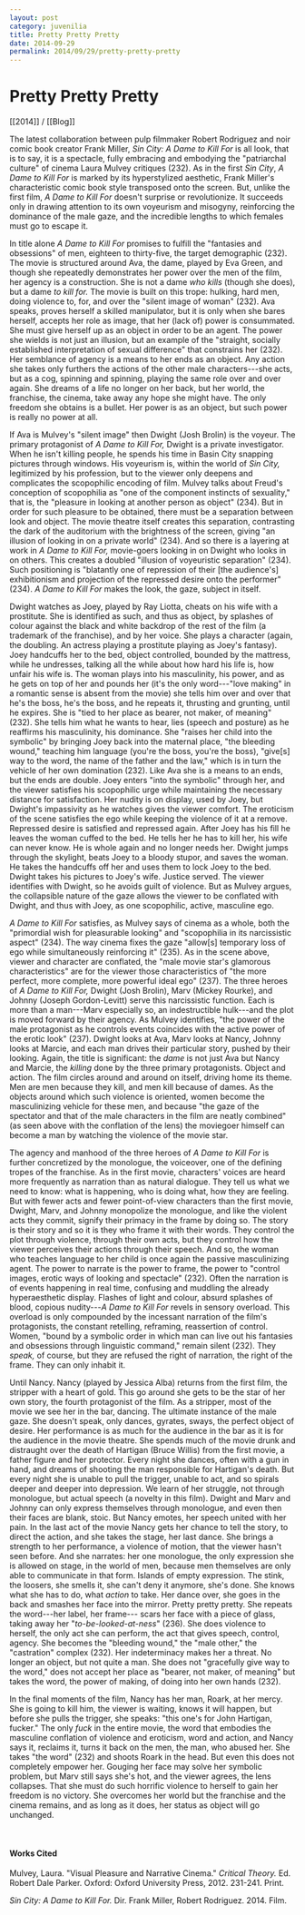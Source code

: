 ```yaml
---
layout: post
category: juvenilia
title: Pretty Pretty Pretty
date: 2014-09-29
permalink: 2014/09/29/pretty-pretty-pretty
---
```


# Pretty Pretty Pretty

[[2014]] / [[Blog]]

The latest collaboration between pulp filmmaker Robert Rodriguez and noir comic book creator Frank Miller, *Sin City: A Dame to Kill For* is all look, that is to say, it is a spectacle, fully embracing and embodying the "patriarchal culture" of cinema Laura Mulvey critiques (232). As in the first *Sin City*, *A Dame to Kill For* is marked by its hyperstylized aesthetic, Frank Miller's characteristic comic book style transposed onto the screen. But, unlike the first film, *A Dame to Kill For* doesn't surprise or revolutionize. It succeeds only in drawing attention to its own voyeurism and misogyny, reinforcing the dominance of the male gaze, and the incredible lengths to which females must go to escape it.

In title alone *A Dame to Kill For* promises to fulfill the "fantasies and obsessions" of men, eighteen to thirty-five, the target demographic (232). The movie is structured around Ava, the dame, played by Eva Green, and though she repeatedly demonstrates her power over the men of the film, her agency is a construction. She is not a dame *who kills* (though she does), but a dame *to kill for.* The movie is built on this trope: hulking, hard men, doing violence to, for, and over the "silent image of woman" (232). Ava speaks, proves herself a skilled manipulator, but it is only when she bares herself, accepts her role as image, that her (lack of) power is consummated. She must give herself up as an object in order to be an agent. The power she wields is not just an illusion, but an example of the "straight, socially established interpretation of sexual difference" that constrains her (232). Her semblance of agency is a means to her ends as an object. Any action she takes only furthers the actions of the other male characters---she acts, but as a cog, spinning and spinning, playing the same role over and over again. She dreams of a life no longer on her back, but her world, the franchise, the cinema, take away any hope she might have. The only freedom she obtains is a bullet. Her power is as an object, but such power is really no power at all.

If Ava is Mulvey's "silent image" then Dwight (Josh Brolin) is the voyeur. The primary protagonist of *A Dame to Kill For,* Dwight is a private investigator. When he isn't killing people, he spends his time in Basin City snapping pictures through windows. His voyeurism is, within the world of *Sin City,* legitimized by his profession, but to the viewer only deepens and complicates the scopophilic encoding of film. Mulvey talks about Freud's conception of scopophilia as "one of the component instincts of sexuality," that is, the "pleasure in looking at another person as object" (234). But in order for such pleasure to be obtained, there must be a separation between look and object. The movie theatre itself creates this separation, contrasting the dark of the auditorium with the brightness of the screen, giving "an illusion of looking in on a private world" (234). And so there is a layering at work in *A Dame to Kill For,* movie-goers looking in on Dwight who looks in on others. This creates a doubled "illusion of voyeuristic separation" (234). Such positioning is "blatantly one of repression of their \[the audience's\] exhibitionism and projection of the repressed desire onto the performer" (234). *A Dame to Kill For* makes the look, the gaze, subject in itself.

Dwight watches as Joey, played by Ray Liotta, cheats on his wife with a prostitute. She is identified as such, and thus as object, by splashes of colour against the black and white backdrop of the rest of the film (a trademark of the franchise), and by her voice. She plays a character (again, the doubling. An actress playing a prostitute playing as Joey's fantasy). Joey handcuffs her to the bed, object controlled, bounded by the mattress, while he undresses, talking all the while about how hard his life is, how unfair his wife is. The woman plays into his masculinity, his power, and as he gets on top of her and pounds her (it's the only word---"love making" in a romantic sense is absent from the movie) she tells him over and over that he's the boss, he's the boss, and he repeats it, thrusting and grunting, until he expires. She is "tied to her place as bearer, not maker, of meaning" (232). She tells him what he wants to hear, lies (speech and posture) as he reaffirms his masculinity, his dominance. She "raises her child into the symbolic" by bringing Joey back into the maternal place, "the bleeding wound," teaching him language (you're the boss, you're the boss), "give\[s\] way to the word, the name of the father and the law," which is in turn the vehicle of her own domination (232). Like Ava she is a means to an ends, but the ends are double. Joey enters "into the symbolic" through her, and the viewer satisfies his scopophilic urge while maintaining the necessary distance for satisfaction. Her nudity is on display, used by Joey, but Dwight's impassivity as he watches gives the viewer comfort. The eroticism of the scene satisfies the ego while keeping the violence of it at a remove. Repressed desire is satisfied and repressed again. After Joey has his fill he leaves the woman cuffed to the bed. He tells her he has to kill her, his wife can never know. He is whole again and no longer needs her. Dwight jumps through the skylight, beats Joey to a bloody stupor, and saves the woman. He takes the handcuffs off her and uses them to lock Joey to the bed. Dwight takes his pictures to Joey's wife. Justice served. The viewer identifies with Dwight, so he avoids guilt of violence. But as Mulvey argues, the collapsible nature of the gaze allows the viewer to be conflated with Dwight, and thus with Joey, as one scopophilic, active, masculine ego.

*A Dame to Kill For* satisfies, as Mulvey says of cinema as a whole, both the "primordial wish for pleasurable looking" and "scopophilia in its narcissistic aspect" (234). The way cinema fixes the gaze "allow\[s\] temporary loss of ego while simultaneously reinforcing it" (235). As in the scene above, viewer and character are conflated, the "male movie star's glamorous characteristics" are for the viewer those characteristics of "the more perfect, more complete, more powerful ideal ego" (237). The three heroes of *A Dame to Kill For,* Dwight (Josh Brolin), Marv (Mickey Rourke), and Johnny (Joseph Gordon-Levitt) serve this narcissistic function. Each is more than a man---Marv especially so, an indestructible hulk---and the plot is moved forward by their agency. As Mulvey identifies, "the power of the male protagonist as he controls events coincides with the active power of the erotic look" (237). Dwight looks at Ava, Marv looks at Nancy, Johnny looks at Marcie, and each man drives their particular story, pushed by their looking. Again, the title is significant: the *dame* is not just Ava but Nancy and Marcie, the *killing* done by the three primary protagonists. Object and action. The film circles around and around on itself, driving home its theme. Men are men because they kill, and men kill because of dames. As the objects around which such violence is oriented, women become the masculinizing vehicle for these men, and because "the gaze of the spectator and that of the male characters in the film are neatly combined" (as seen above with the conflation of the lens) the moviegoer himself can become a man by watching the violence of the movie star.

The agency and manhood of the three heroes of *A Dame to Kill For* is further concretized by the monologue, the voiceover, one of the defining tropes of the franchise. As in the first movie, characters' voices are heard more frequently as narration than as natural dialogue. They tell us what we need to know: what is happening, who is doing what, how they are feeling. But with fewer acts and fewer point-of-view characters than the first movie, Dwight, Marv, and Johnny monopolize the monologue, and like the violent acts they commit, signify their primacy in the frame by doing so. The story is their story and so it is they who frame it with their words. They control the plot through violence, through their own acts, but they control how the viewer perceives their actions through their speech. And so, the woman who teaches language to her child is once again the passive masculinizing agent. The power to narrate is the power to frame, the power to "control images, erotic ways of looking and spectacle" (232). Often the narration is of events happening in real time, confusing and muddling the already hyperaesthetic display. Flashes of light and colour, absurd splashes of blood, copious nudity---*A Dame to Kill For* revels in sensory overload. This overload is only compounded by the incessant narration of the film's protagonists, the constant retelling, reframing, reassertion of control. Women, "bound by a symbolic order in which man can live out his fantasies and obsessions through linguistic command," remain silent (232). They *speak,* of course, but they are refused the right of narration, the right of the frame. They can only inhabit it.

Until Nancy. Nancy (played by Jessica Alba) returns from the first film, the stripper with a heart of gold. This go around she gets to be the star of her own story, the fourth protagonist of the film. As a stripper, most of the movie we see her in the bar, dancing. The ultimate instance of the male gaze. She doesn't speak, only dances, gyrates, sways, the perfect object of desire. Her performance is as much for the audience in the bar as it is for the audience in the movie theatre. She spends much of the movie drunk and distraught over the death of Hartigan (Bruce Willis) from the first movie, a father figure and her protector. Every night she dances, often with a gun in hand, and dreams of shooting the man responsible for Hartigan's death. But every night she is unable to pull the trigger, unable to act, and so spirals deeper and deeper into depression. We learn of her struggle, not through monologue, but actual speech (a novelty in this film). Dwight and Marv and Johnny can only express themselves through monologue, and even then their faces are blank, stoic. But Nancy emotes, her speech united with her pain. In the last act of the movie Nancy gets her chance to tell the story, to direct the action, and she takes the stage, her last dance. She brings a strength to her performance, a violence of motion, that the viewer hasn't seen before. And she narrates: her one monologue, the only expression she is allowed on stage, in the world of men, because men themselves are only able to communicate in that form. Islands of empty expression. The stink, the loosers, she smells it, she can't deny it anymore, she's done. She knows what she has to do, what *action* to take. Her dance over, she goes in the back and smashes her face into the mirror. Pretty pretty pretty. She repeats the word---her label, her frame--- scars her face with a piece of glass, taking away her
"*to-be-looked-at-ness*" (236). She does violence to herself, the only act she can perform, the act that gives speech, control, agency. She becomes the "bleeding wound," the "male other," the "castration" complex (232). Her indeterminacy makes her a threat. No longer an object, but not quite a man. She does not "gracefully give way to the word," does not accept her place as "bearer, not maker, of meaning" but takes the word, the power of making, of doing into her own hands (232).

In the final moments of the film, Nancy has her man, Roark, at her mercy. She is going to kill him, the viewer is waiting, knows it will happen, but before she pulls the trigger, she speaks: "this one's for John Hartigan, fucker." The only *fuck* in the entire movie, the word that embodies the masculine conflation of violence and eroticism, word and action, and Nancy says it, reclaims it, turns it back on the men, the man, who abused her. She takes "the word" (232) and shoots Roark in the head. But even this does not completely empower her. Gouging her face may solve her symbolic problem, but Marv still says she's hot, and the viewer agrees, the lens collapses. That she must do such horrific violence to herself to gain her freedom is no victory. She overcomes her world but the franchise and the cinema remains, and as long as it does, her status as object will go unchanged.

<br>

#### Works Cited

Mulvey, Laura. "Visual Pleasure and Narrative Cinema." *Critical Theory.* Ed. Robert Dale Parker. Oxford: Oxford University Press, 2012. 231-241. Print.

*Sin City: A Dame to Kill For.* Dir. Frank Miller, Robert Rodriguez. 2014. Film.
